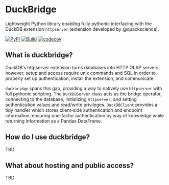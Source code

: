 # DuckBridge
Lightweight Python library enabling fully pythonic interfacing with the DuckDB extension `httpserver` (extension developed by @quackscience). 

[![PyPI](https://img.shields.io/pypi/v/duckbridge.svg)](https://pypi.org/project/duckbridge/)
[![Build](https://github.com/mhromiak/duckbridge/actions/workflows/publish.yml/badge.svg)](https://github.com/mhromiak/duckbridge/actions/workflows/cd_pypi_publish.yml)
[![codecov](https://codecov.io/gh/mhromiak/duckbridge/branch/main/graph/badge.svg)](https://codecov.io/gh/mhromiak/duckbridge)

## What is duckbridge?
DuckDB's httpserver extension turns databases into HTTP OLAP servers; however, setup and access require unix commands and SQL in order to properly set up authentication, install the extension, and communicate. 

`duckbridge` spans this gap, providing a way to natively use `httpserver` with full pythonic scripting. The `DuckDBServer` class acts as the bridge operator, connecting to the database, initializing `httpserver`, and setting authentication values and read/write privileges. `DuckDBClient` provides a tidy handler which stores client-side authentication and endpoint information, ensuring one-factor authentication by way of knowledge while returning information as a Pandas DataFrame. 

## How do I use duckbridge?
TBD

## What about hosting and public access?
TBD